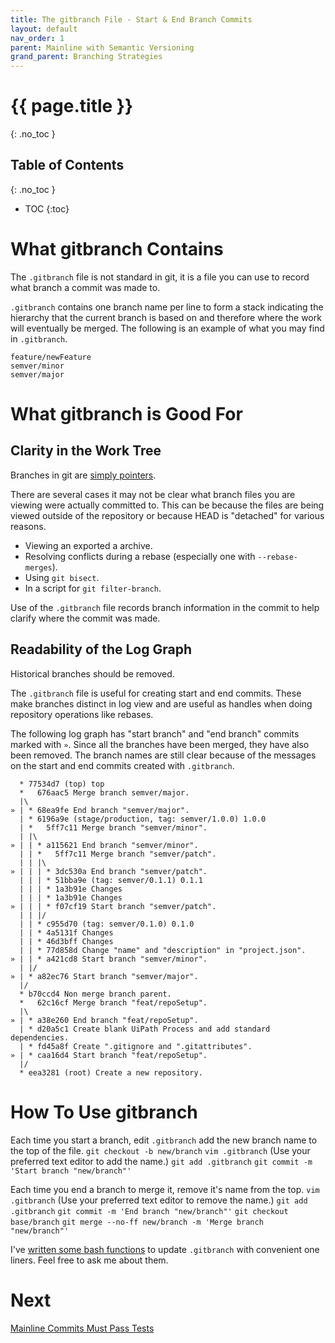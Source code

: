```yaml
---
title: The gitbranch File - Start & End Branch Commits
layout: default
nav_order: 1
parent: Mainline with Semantic Versioning
grand_parent: Branching Strategies
---
```

# {{ page.title }}
{: .no_toc }

## Table of Contents
{: .no_toc }

- TOC
{:toc}

# What gitbranch Contains

The `.gitbranch` file is not standard in git, it is a file you can use to record what branch a commit was made to.

`.gitbranch` contains one branch name per line to form a stack indicating the hierarchy that the current branch is based on and therefore where the work will eventually be merged. The following is an example of what you may find in `.gitbranch`.

```
feature/newFeature
semver/minor
semver/major
```

# What gitbranch is Good For

## Clarity in the Work Tree

Branches in git are [simply pointers](../../Core-Concepts.html#refs-and-objects-head-branch-commit-tree-and-blob).

There are several cases it may not be clear what branch files you are viewing were actually committed to. This can be because the files are being viewed outside of the repository or because HEAD is "detached" for various reasons.

* Viewing an exported a archive.
* Resolving conflicts during a rebase (especially one with `--rebase-merges`).
* Using `git bisect`.
* In a script for `git filter-branch`.

Use of the `.gitbranch` file records branch information in the commit to help clarify where the commit was made.

## Readability of the Log Graph

Historical branches should be removed.

The `.gitbranch` file is useful for creating start and end commits.
These make branches distinct in log view and are useful as handles when doing repository operations like rebases.

The following log graph has "start branch" and "end branch" commits marked with `»`. Since all the branches have been merged, they have also been removed. The branch names are still clear because of the messages on the start and end commits created with `.gitbranch`.

```
  * 77534d7 (top) top
  *   676aac5 Merge branch semver/major.
  |\  
» | * 68ea9fe End branch "semver/major".
  | * 6196a9e (stage/production, tag: semver/1.0.0) 1.0.0
  | *   5ff7c11 Merge branch "semver/minor".
  | |\  
» | | * a115621 End branch "semver/minor".
  | | *   5ff7c11 Merge branch "semver/patch".
  | | |\  
» | | | * 3dc530a End branch "semver/patch".
  | | | * 51bba9e (tag: semver/0.1.1) 0.1.1
  | | | * 1a3b91e Changes
  | | | * 1a3b91e Changes
» | | | * f07cf19 Start branch "semver/patch".
  | | |/  
  | | * c955d70 (tag: semver/0.1.0) 0.1.0
  | | * 4a5131f Changes
  | | * 46d3bff Changes
  | | * 77d858d Change "name" and "description" in "project.json".
» | | * a421cd8 Start branch "semver/minor".
  | |/  
» | * a82ec76 Start branch "semver/major".
  |/  
  * b70ccd4 Non merge branch parent.
  *   62c16cf Merge branch "feat/repoSetup".
  |\  
» | * a38e260 End branch "feat/repoSetup".
  | * d20a5c1 Create blank UiPath Process and add standard dependencies.
  | * fd45a8f Create ".gitignore and ".gitattributes".
» | * caa16d4 Start branch "feat/repoSetup".
  |/  
  * eea3281 (root) Create a new repository.
```

# How To Use gitbranch

Each time you start a branch, edit `.gitbranch` add the new branch name to the top of the file.
`git checkout -b new/branch`
`vim .gitbranch` (Use your preferred text editor to add the name.)
`git add .gitbranch`
`git commit -m 'Start branch "new/branch"'`

Each time you end a branch to merge it, remove it's name from the top.
`vim .gitbranch` (Use your preferred text editor to remove the name.)
`git add .gitbranch`
`git commit -m 'End branch "new/branch"'`
`git checkout base/branch`
`git merge --no-ff new/branch -m 'Merge branch "new/branch"'`

I've [written some bash functions](../../Reid's-git-Tips-and-Scripts.html#conveniently-update-the-gitbranch-file) to update `.gitbranch` with convenient one liners. Feel free to ask me about them.

# Next

[Mainline Commits Must Pass Tests](./Mainline-Commits-Must-Pass-Tests.html)